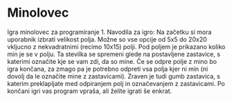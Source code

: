 # Minolovec
Igra minolovec za programiranje 1.
Navodila za igro:
    Na začetku si mora uporabnik izbrati velikost polja. Možne so vse opcije od 5x5 do 20x20 vkljucno z nekvadratnimi (recimo 10x15) polji.
    Pod poljem je prikazano koliko min je se v polju. Ta stevilka se spremeni glede na postavljene zastavice, s katerimi označite kje se
    vam zdi, da so mine. Če se odpre polje z mino bo igra končana, za zmago pa je potrebno odpreti vsa polja kjer ni min (ni dovolj da le označite mine z zastavicami).
    Zraven je tudi gumb zastavica, s katerim preklapljate med odpiranjem polj in označevanjem z zastavicami. Po končani igri vas program vpraša, ali želite igrati še enkrat.
